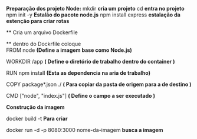 **Preparação dos projeto Node:**
mkdir <nome do projeto> **cria um projeto**
cd  <nome do projeto>   **entra no projeto**
npm init -y **Estalão do pacote node.js**
npm install express **estalação da estenção para criar rotas**

 ** Cria um arquivo Dockerfile 

** dentro do Dockrfile coloque  
 FROM node   **(Define a imagem base como Node.js)**

WORKDIR /app   **( Define o diretório de trabalho dentro do container )**

RUN npm install **(Esta as dependencia na aria de trabalho)**

COPY package*.json ./  **( Para copiar da pasta de origem para a de destino )**

CMD ["node", "index.js"] **( Define o campo a ser executado  )**




**Construção da imagem**

docker build -t <nome da imagem> **Para criar**

docker run -d -p 8080:3000 nome-da-imagem **busca a imagem**


